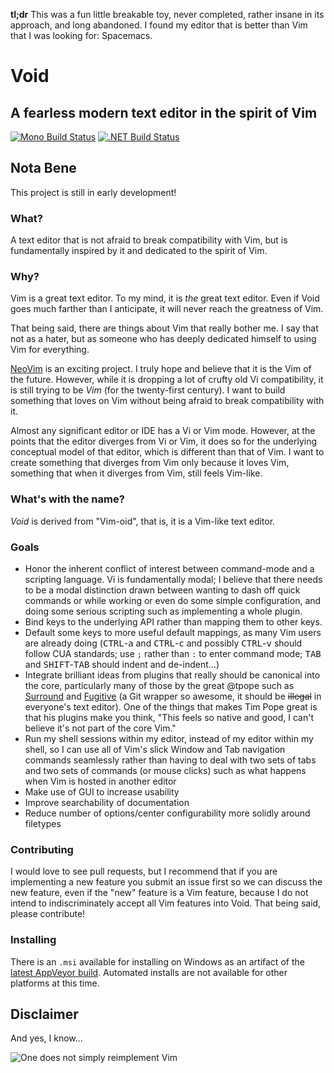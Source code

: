 **tl;dr** This was a fun little breakable toy, never completed, rather insane in its approach, and long abandoned. I found my editor that is better than Vim that I was looking for: Spacemacs.

# Void
## A fearless modern text editor in the spirit of Vim
[![Mono Build Status](https://travis-ci.org/PolyglotSymposium/void.svg?branch=master)](https://travis-ci.org/PolyglotSymposium/void)
[![.NET Build Status](https://ci.appveyor.com/api/projects/status/whn1xp1y06viy6t8/branch/master?svg=true)](https://ci.appveyor.com/project/Kazark/void/branch/master)

## Nota Bene
This project is still in early development!

### What?
A text editor that is not afraid to break compatibility with Vim, but is
fundamentally inspired by it and dedicated to the spirit of Vim.

### Why?
Vim is a great text editor. To my mind, it is _the_ great text editor. Even if
Void goes much farther than I anticipate, it will never reach the greatness of
Vim.

That being said, there are things about Vim that really bother me. I say that
not as a hater, but as someone who has deeply dedicated himself to using Vim for
everything.

[NeoVim](https://github.com/neovim/neovim) is an exciting project. I truly hope
and believe that it is the Vim of the future. However, while it is dropping a
lot of crufty old Vi compatibility, it is still trying to be _Vim_ (for the
twenty-first century). I want to build something that loves on Vim without being
afraid to break compatibility with it.

Almost any significant editor or IDE has a Vi or Vim mode. However, at the
points that the editor diverges from Vi or Vim, it does so for the underlying
conceptual model of that editor, which is different than that of Vim. I want to
create something that diverges from Vim only because it loves Vim, something
that when it diverges from Vim, still feels Vim-like.

### What's with the name?
_Void_ is derived from "Vim-oid", that is, it is a Vim-like text editor.

### Goals
+ Honor the inherent conflict of interest between command-mode and a scripting
  language. Vi is fundamentally modal; I believe that there needs to be a modal
  distinction drawn between wanting to dash off quick commands or while working
  or even do some simple configuration, and doing some serious scripting such as
  implementing a whole plugin.
+ Bind keys to the underlying API rather than mapping them to other keys.
+ Default some keys to more useful default mappings, as many Vim users are
  already doing (<kbd>CTRL</kbd>-<kbd>a</kbd> and <kbd>CTRL</kbd>-<kbd>c</kbd>
  and possibly <kbd>CTRL</kbd>-<kbd>v</kbd> should follow CUA standards; use `;`
  rather than `:` to enter command mode; <kbd>TAB</kbd> and
  <kbd>SHIFT</kbd>-<kbd>TAB</kbd> should indent and de-indent...)
+ Integrate brilliant ideas from plugins that really should be canonical into
  the core, particularly many of those by the great @tpope such as
  [Surround](https://github.com/tpope/vim-surround) and
  [Fugitive](https://github.com/tpope/vim-fugitive) (a Git wrapper so awesome,
  it should be ~~illegal~~ in everyone's text editor). One of the things that
  makes Tim Pope great is that his plugins make you think, "This feels so native
  and good, I can't believe it's not part of the core Vim."
+ Run my shell sessions within my editor, instead of my editor within my shell,
  so I can use all of Vim's slick Window and Tab navigation commands seamlessly
  rather than having to deal with two sets of tabs and two sets of commands (or
  mouse clicks) such as what happens when Vim is hosted in another editor
+ Make use of GUI to increase usability
+ Improve searchability of documentation
+ Reduce number of options/center configurability more solidly around filetypes

### Contributing
I would love to see pull requests, but I recommend that if you are implementing
a new feature you submit an issue first so we can discuss the new feature, even
if the "new" feature is a Vim feature, because I do not intend to
indiscriminately accept all Vim features into Void. That being said, please
contribute!

### Installing

There is an `.msi` available for installing on Windows as an artifact of the
[latest AppVeyor
build](https://ci.appveyor.com/project/Kazark/void/build/artifacts). Automated
installs are not available for other platforms at this time.

## Disclaimer
And yes, I know...

![One does not simply reimplement Vim](http://i.imgur.com/cNmpx3x.jpg)
